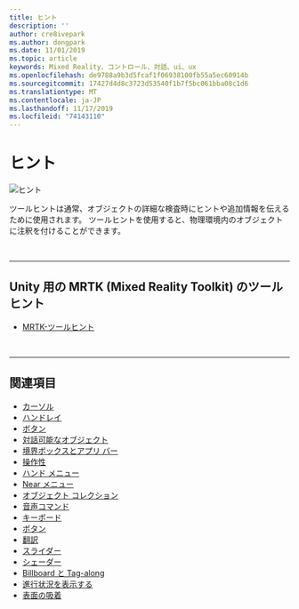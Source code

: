 ```yaml
---
title: ヒント
description: ''
author: cre8ivepark
ms.author: dongpark
ms.date: 11/01/2019
ms.topic: article
keywords: Mixed Reality、コントロール、対話、ui、ux
ms.openlocfilehash: de9788a9b3d5fcaf1f06938100fb55a5ec60914b
ms.sourcegitcommit: 17427d4d8c3723d53540f1b7f5bc061bba08c1d6
ms.translationtype: MT
ms.contentlocale: ja-JP
ms.lasthandoff: 11/17/2019
ms.locfileid: "74143110"
---
```

# <a name="tooltip"></a>ヒント

![ヒント](images/UX/UX_Hero_Tooltip.jpg)

ツールヒントは通常、オブジェクトの詳細な検査時にヒントや追加情報を伝えるために使用されます。 ツールヒントを使用すると、物理環境内のオブジェクトに注釈を付けることができます。

<br>

---

## <a name="tooltip-in-mrtkmixed-reality-toolkit-for-unity"></a>Unity 用の MRTK (Mixed Reality Toolkit) のツールヒント

* [MRTK-ツールヒント](https://microsoft.github.io/MixedRealityToolkit-Unity/Documentation/README_Tooltip.html)

<br>

---

## <a name="see-also"></a>関連項目

* [カーソル](cursors.md)
* [ハンドレイ](point-and-commit.md)
* [ボタン](button.md)
* [対話可能なオブジェクト](interactable-object.md)
* [境界ボックスとアプリ バー](app-bar-and-bounding-box.md)
* [操作性](direct-manipulation.md)
* [ハンド メニュー](hand-menu.md)
* [Near メニュー](near-menu.md)
* [オブジェクト コレクション](object-collection.md)
* [音声コマンド](voice-input.md)
* [キーボード](keyboard.md)
* [ボタン](tooltip.md)
* [翻訳](slate.md)
* [スライダー](slider.md)
* [シェーダー](shader.md)
* [Billboard と Tag-along](billboarding-and-tag-along.md)
* [進行状況を表示する](progress.md)
* [表面の吸着](surface-magnetism.md)
